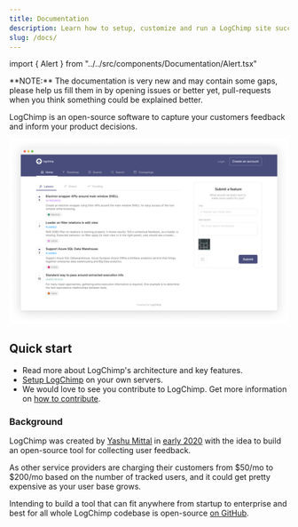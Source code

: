 ```yaml
---
title: Documentation
description: Learn how to setup, customize and run a LogChimp site successfully.
slug: /docs/
---
```


import { Alert } from "../../src/components/Documentation/Alert.tsx"

<Alert type="tip" title="Help us improve!">
**NOTE:** The documentation is very new and may contain some gaps, please help us fill them in by opening issues or better yet, pull-requests when you think something could be explained better.
</Alert>

LogChimp is an open-source software to capture your customers feedback and inform your product decisions.

![LogChimp homepage](../images/docs/logchimp_homepage.png)

## Quick start

- Read more about LogChimp's architecture and key features.
- [Setup LogChimp](/docs/install) on your own servers.
- We would love to see you contribute to LogChimp. Get more information on [how to contribute](/docs/contributing).

### Background

LogChimp was created by [Yashu Mittal](https://twitter.com/mittalyashu77) in [early 2020](https://github.com/logchimp/logchimp/commit/fb7190a4aa8e1da9ec977dd1d4c8dfab9d536be4) with the idea to build an open-source tool for collecting user feedback.

As other service providers are charging their customers from $50/mo to $200/mo based on the number of tracked users, and it could get pretty expensive as your user base grows.

Intending to build a tool that can fit anywhere from startup to enterprise and best for all whole LogChimp codebase is open-source [on GitHub](https://github.com/logchimp/logchimp).
